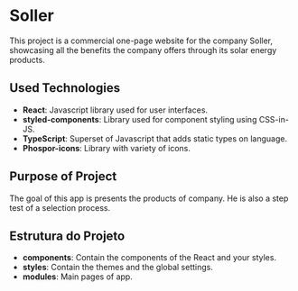 # Soller

This project is a commercial one-page website for the company Soller, showcasing all the benefits the company offers through its solar energy products.

## Used Technologies

- **React**: Javascript library used for user interfaces.
- **styled-components**: Library used for component styling using CSS-in-JS.
- **TypeScript**: Superset of Javascript that adds static types on language.
- **Phospor-icons**: Library with variety of icons.

## Purpose of Project
The goal of this app is presents the products of company. He is also a step test of a selection process.

## Estrutura do Projeto

- **components**: Contain the components of the React and your styles.
- **styles**: Contain the themes and the global settings.
- **modules**: Main pages of app.